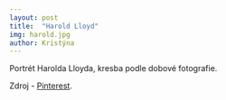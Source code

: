 ```yaml
---
layout: post
title:  "Harold Lloyd"
img: harold.jpg
author: Kristýna
---
```


Portrét Harolda Lloyda, kresba podle dobové fotografie. 

Zdroj - [Pinterest](https://www.pinterest.com/pin/462815299183786493).
